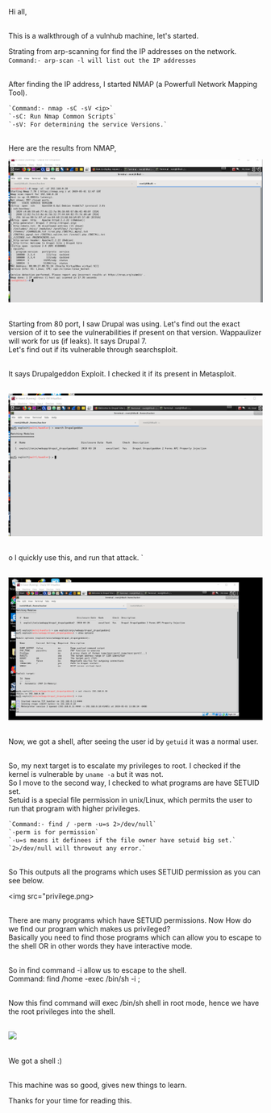 Hi all, <br><br>

This is a walkthrough of a vulnhub machine, let's started.<br>

Strating from arp-scanning for find the IP addresses on the network.
	`Command:- arp-scan -l will list out the IP addresses`
	
<br>After finding the IP address, I started NMAP (a Powerfull Network Mapping Tool).<br>

	`Command:- nmap -sC -sV <ip>`
	`-sC: Run Nmap Common Scripts`
	`-sV: For determining the service Versions.`
	
<br>Here are the results from NMAP,<br>

<img src="nmap-scan.png">

<br>Starting from 80 port, I saw Drupal was using. Let's find out the exact version of it to see the vulnerabilities if present on that version. Wappaulizer will work for us (if leaks). It says Drupal 7.
<br>Let's find out if its vulnerable through searchsploit.

<br>It says Drupalgeddon Exploit. I checked it if its present in Metasploit.

<br><img src="drupal.png">

<br>o I quickly use this, and run that attack. `

<br><img src="meterpreter.png">

<br>Now, we got a shell, after seeing the user id by `getuid` it was a normal user.

<br>So, my next target is to escalate my privileges to root. I checked if the kernel is vulnerable by `uname -a` but it was not.
<br>So I move to the second way, I checked to what programs are have SETUID set. 
<br>Setuid is a special file permission in unix/Linux, which permits the user to run that program with higher privileges.<br>
	
	`Command:- find / -perm -u=s 2>/dev/null`
	`-perm is for permission`
	`-u=s means it definees if the file owner have setuid big set.`
	`2>/dev/null will throwout any error.`
	
<br>So This outputs all the programs which uses SETUID permission as you can see below.<br>

<img src="privilege.png>

<br>There are many programs which have SETUID permissions. Now How do we find our program which makes us privileged?
<br>Basically you need to find those programs which can allow you to escape to the shell OR in other words they have interactive mode. 

<br>So in find command -i allow us to escape to the shell.<br>
	Command: find /home -exec /bin/sh -i \;

<br>Now this find command will exec /bin/sh shell in root mode, hence we have the root privileges into the shell.

<br><img src="root.png">

<br>We got a shell :)	

<br>This machine was so good, gives new things to learn. <br>

Thanks for your time for reading this. 

